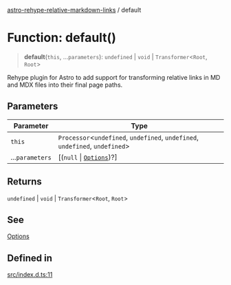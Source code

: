 [astro-rehype-relative-markdown-links](../README.md) / default

# Function: default()

> **default**(`this`, ...`parameters`): `undefined` | `void` | `Transformer`\<`Root`, `Root`>

Rehype plugin for Astro to add support for transforming relative links in MD and MDX files into their final page paths.

## Parameters

| Parameter       | Type                                                                          |
| --------------- | ----------------------------------------------------------------------------- |
| `this`          | `Processor`\<`undefined`, `undefined`, `undefined`, `undefined`, `undefined`> |
| ...`parameters` | \[(`null` \| [`Options`](../interfaces/Options.md))?]                         |

## Returns

`undefined` | `void` | `Transformer`\<`Root`, `Root`>

## See

[Options](../interfaces/Options.md)

## Defined in

[src/index.d.ts:11](https://github.com/techfg/astro-rehype-relative-markdown-links/blob/main/src/index.d.ts#L11)
